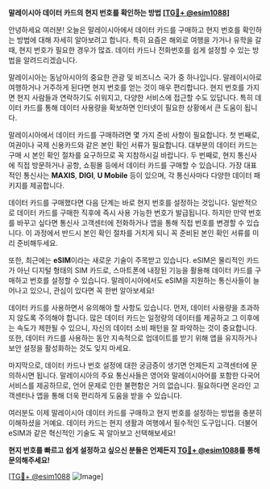 **말레이시아 데이터 카드의 현지 번호를 확인하는 방법 [[TG💪+ @esim1088](https://t.me/s/esim1088)]**

안녕하세요 여러분! 오늘은 말레이시아에서 데이터 카드를 구매하고 현지 번호를 확인하는 방법에 대해 자세히 알아보려고 합니다. 특히 요즘은 해외로 여행을 가거나 유학을 갈 때, 현지 번호가 필요한 경우가 많죠. 데이터 카드나 전화번호를 쉽게 설정할 수 있는 방법을 알려드리겠습니다.

말레이시아는 동남아시아의 중요한 관광 및 비즈니스 국가 중 하나입니다. 말레이시아로 여행하거나 거주하게 된다면 현지 번호를 얻는 것이 매우 편리합니다. 현지 번호를 가지면 현지 사람들과 연락하기도 쉬워지고, 다양한 서비스에 접근할 수도 있답니다. 특히 데이터 카드를 통해 데이터 사용량을 확보하면 인터넷이 필요한 상황에서 큰 도움이 됩니다.

말레이시아에서 데이터 카드를 구매하려면 몇 가지 준비 사항이 필요합니다. 첫 번째로, 여권이나 국제 신용카드와 같은 본인 확인 서류가 필요합니다. 대부분의 데이터 카드는 구매 시 본인 확인 절차를 요구하므로 꼭 지참하시길 바랍니다. 두 번째로, 현지 통신사에 직접 방문하거나 공항, 쇼핑몰 등에서 데이터 카드를 구매할 수 있습니다. 가장 대표적인 통신사는 **MAXIS**, **DIGI**, **U Mobile** 등이 있으며, 각 통신사마다 다양한 데이터 패키지를 제공합니다.

데이터 카드를 구매했다면 다음 단계는 바로 현지 번호를 설정하는 것입니다. 일반적으로 데이터 카드를 구매한 직후에 즉시 사용 가능한 번호가 발급됩니다. 하지만 만약 번호를 바꾸고 싶다면 통신사 고객센터에 전화하거나 앱을 통해 직접 번호를 변경할 수 있습니다. 이 과정에서 반드시 본인 확인 절차를 거치게 되니 꼭 준비된 본인 확인 서류를 미리 준비해두세요.

또한, 최근에는 **eSIM**이라는 새로운 기술이 주목받고 있습니다. eSIM은 물리적인 카드가 아닌 디지털 형태의 SIM 카드로, 스마트폰에 내장된 기능을 활용해 데이터 카드를 구매하고 번호를 설정할 수 있습니다. 말레이시아에서도 eSIM을 지원하는 통신사들이 늘어나고 있으니, 관심이 있다면 꼭 한번 알아보세요!

데이터 카드를 사용하면서 유의해야 할 사항도 있습니다. 먼저, 데이터 사용량을 초과하지 않도록 주의해야 합니다. 많은 데이터 카드는 일정량의 데이터를 제공하고 그 이후에는 속도가 제한될 수 있으니, 자신의 데이터 소비 패턴을 잘 파악하는 것이 중요합니다. 또한, 데이터 카드를 사용하는 동안 지속적으로 업데이트를 받기 위해 앱을 유지하거나 보안 설정을 활성화하는 것도 잊지 마세요.

마지막으로, 데이터 카드나 번호 설정에 대한 궁금증이 생기면 언제든지 고객센터에 문의하시면 됩니다. 말레이시아의 주요 통신사들은 영어와 말레이시아어를 포함한 다국어 서비스를 제공하므로, 언어 문제로 인한 불편함은 거의 없습니다. 필요하다면 온라인 고객센터나 앱을 통해 더욱 편리하게 도움을 받을 수 있습니다.

여러분도 이제 말레이시아 데이터 카드를 구매하고 현지 번호를 설정하는 방법을 충분히 이해하셨을 거예요. 데이터 카드는 현지 생활과 여행에서 필수적인 도구입니다. 더불어 eSIM과 같은 혁신적인 기술도 꼭 알아보고 선택해보세요! 

**현지 번호를 빠르고 쉽게 설정하고 싶으신 분들은 언제든지 [TG💪+ @esim1088](https://t.me/s/esim1088)를 통해 문의해주세요!**

[[TG💪+ @esim1088](https://t.me/s/esim1088) ![Image](https://i.postimg.cc/Y0z9fWf4/image.png)]